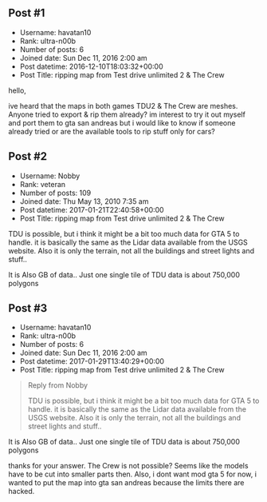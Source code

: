 ## Post #1
- Username: havatan10
- Rank: ultra-n00b
- Number of posts: 6
- Joined date: Sun Dec 11, 2016 2:00 am
- Post datetime: 2016-12-10T18:03:32+00:00
- Post Title: ripping map from Test drive unlimited 2 & The Crew

hello,

ive heard that the maps in both games TDU2 & The Crew are meshes. Anyone tried to export & rip them already? im interest to try it out myself and port them to gta san andreas but i would like to know if someone already tried or are the available tools to rip stuff only for cars?
## Post #2
- Username: Nobby
- Rank: veteran
- Number of posts: 109
- Joined date: Thu May 13, 2010 7:35 am
- Post datetime: 2017-01-21T22:40:58+00:00
- Post Title: ripping map from Test drive unlimited 2 & The Crew

TDU is possible, but i think it might be a bit too much data for GTA 5 to handle. it is basically the same as the Lidar data available from the USGS website. Also it is only the terrain, not all the buildings and street lights and stuff..

It is Also GB of data.. Just one single tile of TDU data is about 750,000 polygons
## Post #3
- Username: havatan10
- Rank: ultra-n00b
- Number of posts: 6
- Joined date: Sun Dec 11, 2016 2:00 am
- Post datetime: 2017-01-29T13:40:29+00:00
- Post Title: ripping map from Test drive unlimited 2 & The Crew

> Reply from Nobby
>
> TDU is possible, but i think it might be a bit too much data for GTA 5 to handle. it is basically the same as the Lidar data available from the USGS website. Also it is only the terrain, not all the buildings and street lights and stuff..

It is Also GB of data.. Just one single tile of TDU data is about 750,000 polygons

thanks for your answer. The Crew is not possible? Seems like the models have to be cut into smaller parts then.
Also, i dont want mod gta 5 for now, i wanted to put the map into gta san andreas because the limits there are hacked.
